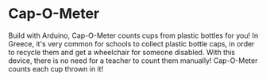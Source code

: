 # Cap-O-Meter

Build with Arduino, Cap-O-Meter counts cups from plastic bottles for you! In Greece, it's very common for schools to collect plastic bottle caps, in order to recycle them and get a wheelchair for someone disabled. With this device, there is no need for a teacher to count them manually! Cap-O-Meter counts each cup thrown in it!
